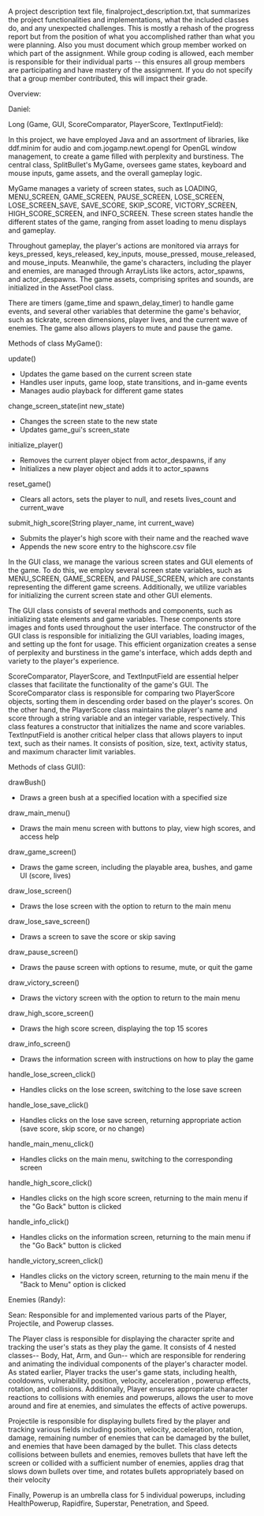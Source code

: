 A project description text file, finalproject_description.txt, that summarizes the project functionalities and implementations, what the included classes do, and any unexpected challenges. This is mostly a rehash of the progress report but from the position of what you accomplished rather than what you were planning. Also you must document which group member worked on which part of the assignment. While group coding is allowed, each member is responsible for their individual parts -- this ensures all group members are participating and have mastery of the assignment. If you do not specify that a group member contributed, this will impact their grade.

Overview:

Daniel:

Long (Game, GUI, ScoreComparator, PlayerScore, TextInputField):

In this project, we have employed Java and an assortment of libraries, like ddf.minim for audio and com.jogamp.newt.opengl for OpenGL window management, to create a game filled with perplexity and burstiness. The central class, SplitBullet's MyGame, oversees game states, keyboard and mouse inputs, game assets, and the overall gameplay logic.

MyGame manages a variety of screen states, such as LOADING, MENU_SCREEN, GAME_SCREEN, PAUSE_SCREEN, LOSE_SCREEN, LOSE_SCREEN_SAVE, SAVE_SCORE, SKIP_SCORE, VICTORY_SCREEN, HIGH_SCORE_SCREEN, and INFO_SCREEN. These screen states handle the different states of the game, ranging from asset loading to menu displays and gameplay.

Throughout gameplay, the player's actions are monitored via arrays for keys_pressed, keys_released, key_inputs, mouse_pressed, mouse_released, and mouse_inputs. Meanwhile, the game's characters, including the player and enemies, are managed through ArrayLists like actors, actor_spawns, and actor_despawns. The game assets, comprising sprites and sounds, are initialized in the AssetPool class.

There are timers (game_time and spawn_delay_timer) to handle game events, and several other variables that determine the game's behavior, such as tickrate, screen dimensions, player lives, and the current wave of enemies. The game also allows players to mute and pause the game.

Methods of class MyGame():

update()
* Updates the game based on the current screen state
* Handles user inputs, game loop, state transitions, and in-game events
* Manages audio playback for different game states

change_screen_state(int new_state)
* Changes the screen state to the new state
* Updates game_gui's screen_state

initialize_player()
* Removes the current player object from actor_despawns, if any
* Initializes a new player object and adds it to actor_spawns

reset_game()
* Clears all actors, sets the player to null, and resets lives_count and current_wave

submit_high_score(String player_name, int current_wave)
* Submits the player's high score with their name and the reached wave
* Appends the new score entry to the highscore.csv file

In the GUI class, we manage the various screen states and GUI elements of the game. To do this, we employ several screen state variables, such as MENU_SCREEN, GAME_SCREEN, and PAUSE_SCREEN, which are constants representing the different game screens. Additionally, we utilize variables for initializing the current screen state and other GUI elements.

The GUI class consists of several methods and components, such as initializing state elements and game variables. These components store images and fonts used throughout the user interface. The constructor of the GUI class is responsible for initializing the GUI variables, loading images, and setting up the font for usage. This efficient organization creates a sense of perplexity and burstiness in the game's interface, which adds depth and variety to the player's experience.

ScoreComparator, PlayerScore, and TextInputField are essential helper classes that facilitate the functionality of the game's GUI. The ScoreComparator class is responsible for comparing two PlayerScore objects, sorting them in descending order based on the player's scores. On the other hand, the PlayerScore class maintains the player's name and score through a string variable and an integer variable, respectively. This class features a constructor that initializes the name and score variables. TextInputField is another critical helper class that allows players to input text, such as their names. It consists of position, size, text, activity status, and maximum character limit variables.

Methods of class GUI():

drawBush()
* Draws a green bush at a specified location with a specified size

draw_main_menu()
* Draws the main menu screen with buttons to play, view high scores, and access help

draw_game_screen()
* Draws the game screen, including the playable area, bushes, and game UI (score, lives)

draw_lose_screen()
* Draws the lose screen with the option to return to the main menu

draw_lose_save_screen()
* Draws a screen to save the score or skip saving

draw_pause_screen()
* Draws the pause screen with options to resume, mute, or quit the game

draw_victory_screen()
* Draws the victory screen with the option to return to the main menu

draw_high_score_screen()
* Draws the high score screen, displaying the top 15 scores

draw_info_screen()
* Draws the information screen with instructions on how to play the game

handle_lose_screen_click()
* Handles clicks on the lose screen, switching to the lose save screen

handle_lose_save_click()
* Handles clicks on the lose save screen, returning appropriate action (save score, skip score, or no change)

handle_main_menu_click()
* Handles clicks on the main menu, switching to the corresponding screen

handle_high_score_click()
* Handles clicks on the high score screen, returning to the main menu if the "Go Back" button is clicked

handle_info_click()
* Handles clicks on the information screen, returning to the main menu if the "Go Back" button is clicked

handle_victory_screen_click()
* Handles clicks on the victory screen, returning to the main menu if the "Back to Menu" option is clicked

Enemies (Randy): 

Sean: Responsible for and implemented various parts of the Player, Projectile, and Powerup classes. 

The Player class is responsible for displaying the character sprite and tracking the user's stats as they play the game. It consists of 4 nested classes-- Body, Hat, Arm, and Gun-- which are responsible for rendering and animating the individual components of the player's character model. As stated earlier, Player tracks the user's game stats, including health, cooldowns, vulnerability, position, velocity, acceleration , powerup effects, rotation, and collisions. Additionally, Player ensures appropriate character reactions to collisions with enemies and powerups, allows the user to move around and fire at enemies, and simulates the effects of active powerups.          

Projectile is responsible for displaying bullets fired by the player and tracking various fields including position, velocity, acceleration, rotation, damage, remaining number of enemies that can be damaged by the bullet, and enemies that have been damaged by the bullet. This class detects collisions between bullets and enemies, removes bullets that have left the screen or collided with a sufficient number of enemies, applies drag that slows down bullets over time, and rotates bullets appropriately based on their velocity       

Finally, Powerup is an umbrella class for 5 individual powerups, including HealthPowerup, Rapidfire, Superstar, Penetration, and Speed. 
